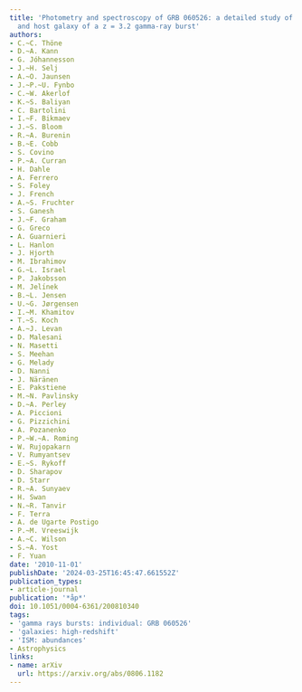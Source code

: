 ```yaml
---
title: 'Photometry and spectroscopy of GRB 060526: a detailed study of the afterglow
  and host galaxy of a z = 3.2 gamma-ray burst'
authors:
- C.~C. Thöne
- D.~A. Kann
- G. Jóhannesson
- J.~H. Selj
- A.~O. Jaunsen
- J.~P.~U. Fynbo
- C.~W. Akerlof
- K.~S. Baliyan
- C. Bartolini
- I.~F. Bikmaev
- J.~S. Bloom
- R.~A. Burenin
- B.~E. Cobb
- S. Covino
- P.~A. Curran
- H. Dahle
- A. Ferrero
- S. Foley
- J. French
- A.~S. Fruchter
- S. Ganesh
- J.~F. Graham
- G. Greco
- A. Guarnieri
- L. Hanlon
- J. Hjorth
- M. Ibrahimov
- G.~L. Israel
- P. Jakobsson
- M. Jelı́nek
- B.~L. Jensen
- U.~G. Jørgensen
- I.~M. Khamitov
- T.~S. Koch
- A.~J. Levan
- D. Malesani
- N. Masetti
- S. Meehan
- G. Melady
- D. Nanni
- J. Näränen
- E. Pakstiene
- M.~N. Pavlinsky
- D.~A. Perley
- A. Piccioni
- G. Pizzichini
- A. Pozanenko
- P.~W.~A. Roming
- W. Rujopakarn
- V. Rumyantsev
- E.~S. Rykoff
- D. Sharapov
- D. Starr
- R.~A. Sunyaev
- H. Swan
- N.~R. Tanvir
- F. Terra
- A. de Ugarte Postigo
- P.~M. Vreeswijk
- A.~C. Wilson
- S.~A. Yost
- F. Yuan
date: '2010-11-01'
publishDate: '2024-03-25T16:45:47.661552Z'
publication_types:
- article-journal
publication: '*åp*'
doi: 10.1051/0004-6361/200810340
tags:
- 'gamma rays bursts: individual: GRB 060526'
- 'galaxies: high-redshift'
- 'ISM: abundances'
- Astrophysics
links:
- name: arXiv
  url: https://arxiv.org/abs/0806.1182
---
```

